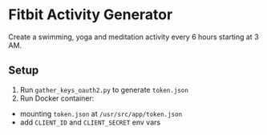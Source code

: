 # Fitbit Activity Generator

Create a swimming, yoga and meditation activity every 6 hours starting at 3 AM.

## Setup

1. Run `gather_keys_oauth2.py` to generate `token.json`
1. Run Docker container:
  - mounting `token.json` at `/usr/src/app/token.json`
  - add `CLIENT_ID` and `CLIENT_SECRET` env vars
